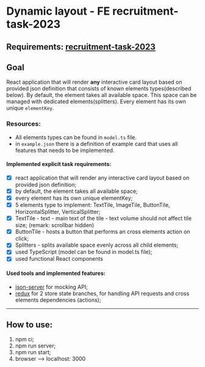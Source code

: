 # Dynamic layout - FE recruitment-task-2023

## Requirements: [recruitment-task-2023](https://github.com/piotrkuchta/recruitment-task-2023)

## Goal
React application that will render **any** interactive card layout based on provided json definition that consists of known elements types(described below). By default, the element takes all available space. This space can be managed with dedicated elements(splitters). Every element has its own unique `elementKey`.

### Resources:
- All elements types can be found in `model.ts` file.
- in `example.json` there is a definition of example card that uses all features that needs to be implemented.

#### Implemented explicit task requirements:
 - [x] react application that will render any interactive card layout based on provided json definition;
 - [x] by default, the element takes all available space;
 - [x] every element has its own unique elementKey;
 - [x] 5 elements type to implement: TextTile, ImageTile, ButtonTile, HorizontalSplitter, VerticalSplitter;
 - [x] TextTile - text - main text of the tile - text volume should not affect tile size; (remark: scrollbar hidden)
 - [x] ButtonTile - hosts a button that performs an cross elements action on click;
 - [x] Splitters - splits available space evenly across all child elements;
 - [x] used TypeScript (model can be found in model.ts file);
 - [x] used functional React components

#### Used tools and implemented features:
+ [json-server](https://www.npmjs.com/package/json-server?activeTab=readme) for mocking API;
+ [redux](https://redux.js.org) for 2 store state branches, for handling API requests and cross elements dependencies (actions);

__________________

## How to use:
1. npm ci;
2. npm run server;
3. npm run start;
4. browser --> localhost: 3000

